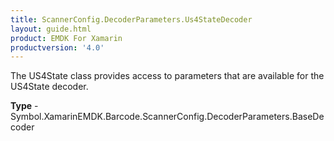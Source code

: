```yaml
---
title: ScannerConfig.DecoderParameters.Us4StateDecoder
layout: guide.html 
product: EMDK For Xamarin 
productversion: '4.0' 
---
```

The US4State class provides access to parameters that are available for the US4State decoder.

**Type** - Symbol.XamarinEMDK.Barcode.ScannerConfig.DecoderParameters.BaseDecoder



